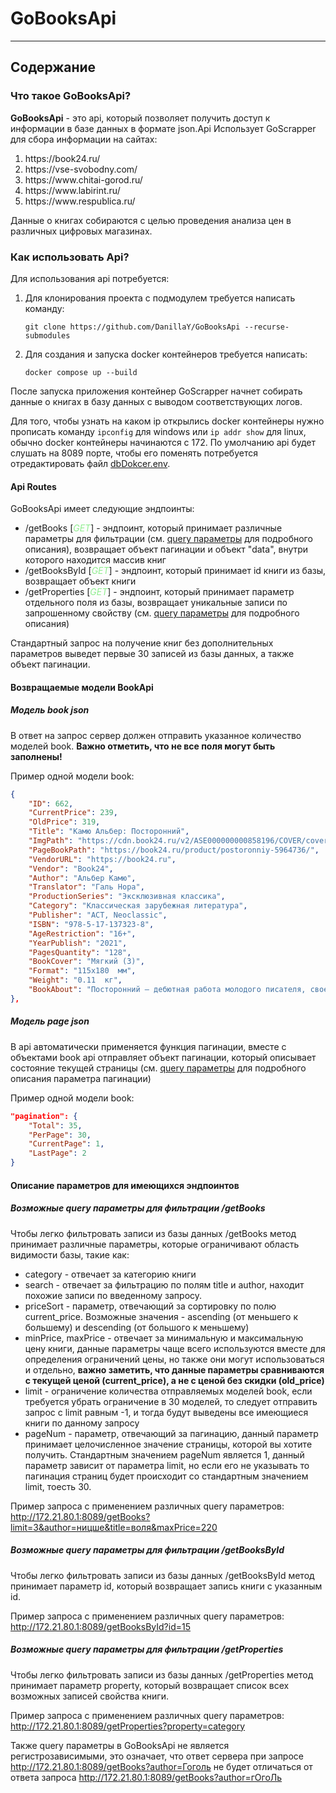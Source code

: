# GoBooksApi

----
## Содержание

### Что такое GoBooksApi?
**GoBooksApi** - это api, который позволяет получить доступ к информации в базе данных в формате json.Api Использует GoScrapper для сбора информации на сайтах:

<ol>
	<li>https://book24.ru/</li>
	<li>https://vse-svobodny.com/</li>
	<li>https://www.chitai-gorod.ru/</li>
	<li>https://www.labirint.ru/</li>
	<li>https://www.respublica.ru/</li>
</ol>

Данные о книгах собираются с целью проведения анализа цен в различных цифровых магазинах.

### Как использовать Api?

Для использования api потребуется:

1. Для клонирования проекта с подмодулем требуется написать команду:
	```shell
	git clone https://github.com/DanillaY/GoBooksApi --recurse-submodules
	```
2. Для создания и запуска docker контейнеров требуется написать:
    ```shell
	docker compose up --build
	```
После запуска приложения контейнер GoScrapper начнет собирать данные о книгах в базу данных с выводом соответствующих логов.

Для того, чтобы узнать на каком ip открылись docker контейнеры нужно прописать команду `ipconfig` для windows или `ip addr show` для linux, обычно docker контейнеры начинаются с 172. По умолчанию api будет слушать на 8089 порте, чтобы его поменять потребуется отредактировать файл [dbDokcer.env](./dbDocker.env). 

#### Api Routes

GoBooksApi имеет следующие эндпоинты:

*	/getBooks [<span style="color:lightgreen">*GET*</span>] - эндпоинт, который принимает различные параметры для фильтрации (см. [query параметры](#Возможные-query-параметры-для-фильтрации-/getBooks) для подробного описания), возвращает объект пагинации и объект "data", внутри которого находится массив книг
*	/getBooksById [<span style="color:lightgreen">*GET*</span>] - эндпоинт, который принимает id книги из базы, возвращает объект книги
*	/getProperties [<span style="color:lightgreen">*GET*</span>] - эндпоинт, который принимает параметр отдельного поля из базы, возвращает уникальные записи по запрошенному свойству (см. [query параметры](#Возможные-query-параметры-для-фильтрации-/getProperties) для подробного описания)

Стандартный запрос на получение книг без дополнительных параметров выведет первые 30 записей из базы данных, а также объект пагинации.

#### Возвращаемые модели BookApi

##### Модель book json

В ответ на запрос сервер должен отправить указанное количество моделей book.
**Важно отметить, что не все поля могут быть заполнены!**

Пример одной модели book:

```json
{
	"ID": 662,
	"CurrentPrice": 239,
	"OldPrice": 319,
	"Title": "Камю Альбер: Посторонний",
	"ImgPath": "https://cdn.book24.ru/v2/ASE000000000858196/COVER/cover13d__w410.jpg",
	"PageBookPath": "https://book24.ru/product/postoronniy-5964736/",
	"VendorURL": "https://book24.ru",
	"Vendor": "Book24",
	"Author": "Альбер Камю",
	"Translator": "Галь Нора",
	"ProductionSeries": "Эксклюзивная классика",
	"Category": "Классическая зарубежная литература",
	"Publisher": "АСТ, Neoclassic",
	"ISBN": "978-5-17-137323-8",
	"AgeRestriction": "16+",
	"YearPublish": "2021",
	"PagesQuantity": "128",
	"BookCover": "Мягкий (3)",
	"Format": "115x180  мм",
	"Weight": "0.11  кг",
	"BookAbout": "Посторонний — дебютная работа молодого писателя, своеобразный творческий манифест. Понятие абсолютной свободы — основной постулат этого манифеста. Героя этой повести судят за убийство, которое он совершил по самой глупой из всех возможных причин. И это правда, которую герой не боится бросить в лицо своим судьям, пойти наперекор всему, забыть обо всех условностях и умереть во имя своих убеждений."
},
```
##### Модель page json

В api автоматически применяется функция пагинации, вместе с объектами book api отправляет объект пагинации, который описывает состояние текущей страницы (см. [query параметры](#Возможные-query-параметры-для-фильтрации-/getBooks) для подробного описания параметра пагинации)

Пример одной модели book:
```json
"pagination": {
	"Total": 35,
	"PerPage": 30,
	"CurrentPage": 1,
	"LastPage": 2
}
```

#### Описание параметров для имеющихся эндпоинтов

##### Возможные query параметры для фильтрации /getBooks

Чтобы легко фильтровать записи из базы данных /getBooks метод принимает различные параметры, которые ограничивают область видимости базы, такие как:

- category - отвечает за категорию книги 
- search - отвечает за фильтрацию по полям title и author, находит похожие записи по введенному запросу.
- priceSort - параметр, отвечающий за сортировку по полю current_price. Возможные значения - ascending (от меньшего к большему) и descending (от большого к меньшему)
- minPrice, maxPrice - отвечает за минимальную и максимальную цену книги, данные параметры чаще всего используются вместе для определения ограничений цены, но также они могут использоваться и отдельно, **важно заметить, что данные параметры сравниваются с текущей ценой (current_price), а не с ценой без скидки (old_price)**
- limit - ограничение количества отправляемых моделей book, если требуется убрать ограничение в 30 моделей, то следует отправить запрос с limit равным -1, и тогда будут выведены все имеющиеся книги по данному запросу
- pageNum - параметр, отвечающий за пагинацию, данный параметр принимает целочисленное значение страницы, которой вы хотите получить. Стандартным значением pageNum является 1, данный параметр зависит от параметра limit, но если его не указывать то пагинация страниц будет происходит со стандартным значением limit, тоесть 30.  

Пример запроса с применением различных query параметров: <http://172.21.80.1:8089/getBooks?limit=3&author=ницше&title=воля&maxPrice=220>

##### Возможные query параметры для фильтрации /getBooksById

Чтобы легко фильтровать записи из базы данных /getBooksById метод принимает параметр id, который возвращает запись книги с указанным id.

Пример запроса с применением различных query параметров: <http://172.21.80.1:8089/getBooksById?id=15>

##### Возможные query параметры для фильтрации /getProperties

Чтобы легко фильтровать записи из базы данных /getProperties метод принимает параметр property, который возвращает список всех возможных записей свойства книги.

Пример запроса с применением различных query параметров: <http://172.21.80.1:8089/getProperties?property=category>

Также query параметры в GoBooksApi не является регистрозависимыми, это означает, что ответ сервера при запросе <http://172.21.80.1:8089/getBooks?author=Гоголь> не будет отличаться от ответа запроса <http://172.21.80.1:8089/getBooks?author=гОгоЛь>
